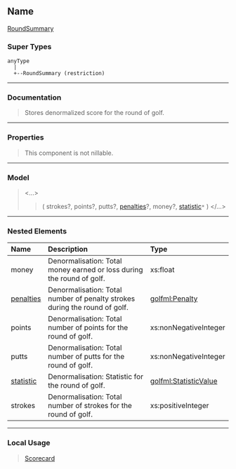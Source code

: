 ## Name ##

[RoundSummary](CRoundSummary.md)
### Super Types ###
```
anyType
  |
  +--RoundSummary (restriction)
```


---


### Documentation ###


> Stores denormalized score for the round of golf.


---



### Properties ###

> This component is not nillable.

---


### Model ###

> <...>
> > ( strokes?, points?, putts?, [penalties](CPenalty.md)?, money?, [statistic](CStatisticValue.md)`*`   )
> > </...>

---


### Nested Elements ###

| **Name** | **Description** | **Type** |
|:---------|:----------------|:---------|
| money |  					Denormalisation: Total money earned or loss during the round of golf.				 | xs:float |
| [penalties](CPenalty.md) |  					Denormalisation: Total number of penalty strokes during the round of golf.				 | [golfml:Penalty](CPenalty.md) |
| points |  					Denormalisation: Total number of points for the round of golf.				 | xs:nonNegativeInteger |
| putts |  					Denormalisation: Total number of putts for the round of golf.				 | xs:nonNegativeInteger |
| [statistic](CStatisticValue.md) |  					Denormalisation: Statistic for the round of golf.				 | [golfml:StatisticValue](CStatisticValue.md) |
| strokes |  					Denormalisation: Total number of strokes for the round of golf.				 | xs:positiveInteger |


---


### Local Usage ###

> [Scorecard](CScorecard.md)